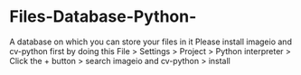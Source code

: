 # Files-Database-Python-
A database on which you can store your files in it
Please install imageio and cv-python first by doing this File > Settings > Project > Python interpreter > Click the + button > search imageio and cv-python > install
